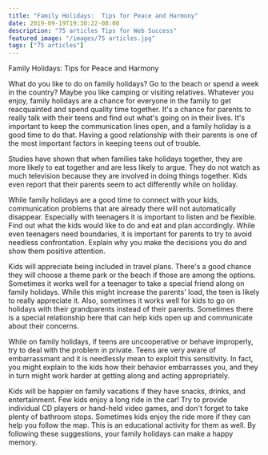 ```yaml
---
title: "Family Holidays:  Tips for Peace and Harmony"
date: 2019-09-19T19:30:22-08:00
description: "75 articles Tips for Web Success"
featured_image: "/images/75 articles.jpg"
tags: ["75 articles"]
---
```


Family Holidays:  Tips for Peace and Harmony

What do you like to do on family holidays?  Go to the beach or spend a week in the country?  Maybe you like camping or visiting relatives.  Whatever you enjoy, family holidays are a chance for everyone in the family to get reacquainted and spend quality time together.  It's a chance for parents to really talk with their teens and find out what's going on in their lives.  It's important to keep the communication lines open, and a family holiday is a good time to do that.  Having a good relationship with their parents is one of the most important factors in keeping teens out of trouble.

Studies have shown that when families take holidays together, they are more likely to eat together and are less likely to argue.  They do not watch as much television because they are involved in doing things together.  Kids even report that their parents seem to act differently while on holiday.

While family holidays are a good time to connect with your kids, communication problems that are already there will not automatically disappear.  Especially with teenagers it is important to listen and be flexible.  Find out what the kids would like to do and eat and plan accordingly.  While even teenagers need boundaries, it is important for parents to try to avoid needless confrontation.  Explain why you make the decisions you do and show them positive attention.

Kids will appreciate being included in travel plans.  There's a good chance they will choose a theme park or the beach if those are among the options.  Sometimes it works well for a teenager to take a special friend along on family holidays.  While this might increase the parents' load, the teen is likely to really appreciate it.  Also, sometimes it works well for kids to go on holidays with their grandparents instead of their parents.  Sometimes there is a special relationship here that can help kids open up and communicate about their concerns.

While on family holidays, if teens are uncooperative or behave improperly, try to deal with the problem in private.  Teens are very aware of embarrassmant and it is needlessly mean to exploit this sensitivity.  In fact, you might explain to the kids how their behavior embarrasses you, and they in turn might work harder at getting along and acting appropriately.

Kids will be happier on family vacations if they have snacks, drinks, and entertainment.  Few kids enjoy a long ride in the car!  Try to provide individual CD players or hand-held video games, and don't forget to take plenty of bathroom stops.  Sometimes kids enjoy the ride more if they can help you follow the map.  This is an educational activity for them as well.  By following these suggestions, your family holidays can make a happy memory.




